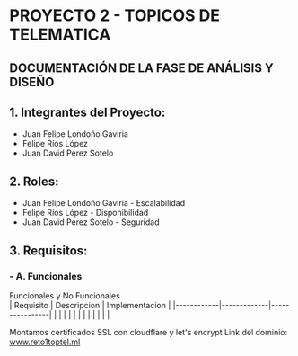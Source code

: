 # PROYECTO 2 - TOPICOS DE TELEMATICA

## DOCUMENTACIÓN DE LA FASE DE ANÁLISIS Y DISEÑO

## 1. Integrantes del Proyecto:
- Juan Felipe Londoño Gaviria
- Felipe Ríos López
- Juan David Pérez Sotelo

## 2. Roles: 
- Juan Felipe Londoño Gaviria - Escalabilidad
- Felipe Ríos López - Disponibilidad
- Juan David Pérez Sotelo - Seguridad

## 3. Requisitos: 

### -  A. Funcionales 
Funcionales y No Funcionales  
   | Requisito | Descripcion | Implementacion |
   |------------|-------------|----------------|
   | | | |
   | | | |
   | | | |

Montamos certificados SSL con cloudflare y let's encrypt
Link del dominio:
www.reto1toptel.ml
